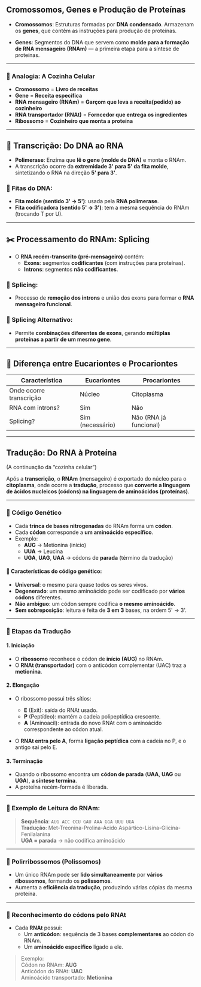 ## **Cromossomos, Genes e Produção de Proteínas**

- **Cromossomos**: Estruturas formadas por **DNA condensado**. Armazenam os **genes**, que contêm as instruções para produção de proteínas.
    
- **Genes**: Segmentos do DNA que servem como **molde para a formação de RNA mensageiro (RNAm)** — a primeira etapa para a síntese de proteínas.

---

### 📖 Analogia: A Cozinha Celular

- **Cromossomo** = **Livro de receitas**
- **Gene** = **Receita específica**
- **RNA mensageiro (RNAm)** = **Garçom que leva a receita(pedido) ao cozinheiro**
- **RNA transportador (RNAt)** = **Forncedor que entrega os ingredientes**
- **Ribossomo** = **Cozinheiro que monta a proteína**

---

## 🧪 Transcrição: Do DNA ao RNA

- **Polimerase**: Enzima que **lê o gene (molde de DNA)** e monta o RNAm.
- A transcrição ocorre da **extremidade 3' para 5' da fita molde**, sintetizando o RNA na direção **5' para 3'**.

### 🧬 Fitas do DNA:

- **Fita molde (sentido 3' → 5')**: usada pela **RNA polimerase**.
- **Fita codificadora (sentido 5' → 3')**: tem a mesma sequência do RNAm (trocando T por U).

---

## ✂️ Processamento do RNAm: Splicing

- O **RNA recém-transcrito (pré-mensageiro)** contém:
    - **Exons**: segmentos **codificantes** (com instruções para proteínas).
    - **Introns**: segmentos **não codificantes**.
### 🧪 Splicing:

- Processo de **remoção dos introns** e união dos exons para formar o **RNA mensageiro funcional**.

### 🔄 Splicing Alternativo:

- Permite **combinações diferentes de exons**, gerando **múltiplas proteínas a partir de um mesmo gene**.

---

## 🧫 Diferença entre Eucariontes e Procariontes

|Característica|Eucariontes|Procariontes|
|---|---|---|
|Onde ocorre transcrição|Núcleo|Citoplasma|
|RNA com introns?|Sim|Não|
|Splicing?|Sim (necessário)|Não (RNA já funcional)|

----

## **Tradução: Do RNA à Proteína**

(A continuação da “cozinha celular”)

Após a **transcrição**, o **RNAm** (mensageiro) é exportado do núcleo para o **citoplasma**, onde ocorre a **tradução**, processo que **converte a linguagem de ácidos nucleicos (códons) na linguagem de aminoácidos (proteínas)**.

---

### 🧩 Código Genético

- Cada **trinca de bases nitrogenadas** do RNAm forma um **códon**.
- Cada **códon** corresponde a **um aminoácido específico**.
- Exemplo:
    - **AUG** → Metionina (início)
    - **UUA** → Leucina
    - **UGA**, **UAG**, **UAA** → códons de **parada** (término da tradução)

#### 🧠 Características do código genético:

- **Universal**: o mesmo para quase todos os seres vivos.
- **Degenerado**: um mesmo aminoácido pode ser codificado por **vários códons** diferentes.
- **Não ambíguo**: um códon sempre codifica **o mesmo aminoácido**.
- **Sem sobreposição**: leitura é feita de **3 em 3** bases, na ordem 5' → 3'.

---

### 🧪 Etapas da Tradução

#### 1. **Iniciação**

- O **ribossomo** reconhece o códon de **início (AUG)** no RNAm.
- O **RNAt (transportador)** com o anticódon complementar (UAC) traz a **metionina**.

#### 2. **Elongação**

- O ribossomo possui três sítios:
    
    - **E** (Exit): saída do RNAt usado.
    - **P** (Peptídeo): mantém a cadeia polipeptídica crescente.
    - **A** (Aminoacil): entrada do novo RNAt com o aminoácido correspondente ao códon atual.

- O **RNAt entra pelo A**, forma **ligação peptídica** com a cadeia no P, e o antigo sai pelo E.
#### 3. **Terminação**

- Quando o ribossomo encontra um **códon de parada** (**UAA**, **UAG** ou **UGA**), **a síntese termina**.
- A proteína recém-formada é liberada.

---
### 🧬 Exemplo de Leitura do RNAm:

> **Sequência**: `AUG ACC CCU GAU AAA GGA UUU UGA`  
> **Tradução**: Met-Treonina-Prolina-Ácido Aspártico-Lisina-Glicina-Fenilalanina  
> **UGA = parada** → não codifica aminoácido

---

### 🧪 Polirribossomos (Polissomos)

- Um único RNAm pode ser **lido simultaneamente** por **vários ribossomos**, formando os **polissomos**.
- Aumenta a **eficiência da tradução**, produzindo várias cópias da mesma proteína.

---

### 🎯 Reconhecimento do códons pelo RNAt

- Cada **RNAt** possui:
    - Um **anticódon**: sequência de 3 bases **complementares** ao códon do RNAm.
    - Um **aminoácido específico** ligado a ele.

> Exemplo:  
> Códon no RNAm: **AUG**  
> Anticódon do RNAt: **UAC**  
> Aminoácido transportado: **Metionina**